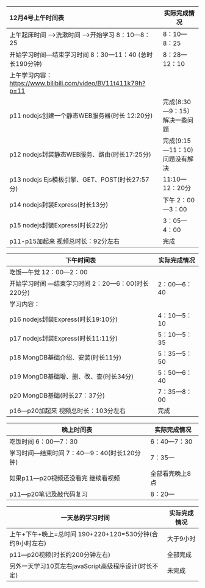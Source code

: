 | 12月4号上午时间表                                            | 实际完成情况                  |
| :----------------------------------------------------------- | ----------------------------- |
| 上午起床时间 —>洗漱时间 —>开始学习         8：10—8：25       | 8：10—8：25                   |
| 开始学习时间—结束学习时间                           8：30—11：40 (总时长190分钟) | 8：28—12：10                  |
| 上午学习内容：https://www.bilibili.com/video/BV11t411k79h?p=11 |                               |
| p11  nodejs创建一个静态WEB服务器(时长 12:20分)               | 完成(8:30—9：15）解决一些问题 |
| p12  nodejs封装静态WEB服务、路由(时长17:25分)                | 完成(9:15—11：10)问题没有解决 |
| p13  nodejs Ejs模板引擎、GET、POST(时长27:57分)              | 11:10—12：20分                |
| p14  nodejs封装Express(时长13分)                             | 下午 2：00—3：00              |
| p15  nodejs封装Express(时长22分)                             | 3：05—4：00                   |
| p11-p15加起来  视频总时长：92分左右                          | 完成                          |



| 下午时间表                                                 | 实际完成情况 |
| ---------------------------------------------------------- | ------------ |
| 吃饭—午觉   12：00—2：00                                   |              |
| 开始学习时间 —结束学习时间          2：20—6：00(时长220分) | 2：00—6：40  |
| 学习内容：                                                 |              |
| p16  nodejs封装Express(时长19:10分)                        | 4：10—5：10  |
| p17  nodejs封装Express(时长11:11分)                        | 5：10—5：35  |
| p18  MongDB基础介绍、安装(时长11分)                        | 5：35—5：50  |
| p19  MongDB基础增、删、改、查(时长34分)                    | 5：50—6：40  |
| p20  MongDB基础(时长27：37分)                              | 7：35—8：00  |
| p16—p20加起来  视频总时长：103分左右                       | 完成         |



| 晚上时间表                                        | 实际完成情况    |
| ------------------------------------------------- | --------------- |
| 吃饭时间         6：00—7：30                      | 6：40—7：30     |
| 学习时间—结束时间        7：40—9：40(时长120分钟) | 7：35—          |
| 如果p11—p20视频还没看完 继续看视频                | 全部看完晚上8点 |
| p11—p20笔记及敲代码复习                           | 8：20—          |



| 一天总的学习时间                                             | 实际完成情况 |
| ------------------------------------------------------------ | ------------ |
| 上午+下午+晚上=总时间                190+220+120=530分钟(合约9小时左右) | 大于9小时    |
| p11—p20视频(时长约200分钟左右)                               | 全部完成     |
| 另外一天学习10页左右javaScript高级程序设计(时长不定)         | 未完成       |

